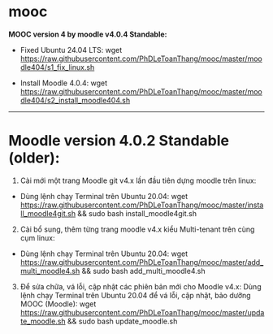 # mooc

**MOOC version 4 by moodle v4.0.4 Standable:**

- Fixed Ubuntu 24.04 LTS: wget https://raw.githubusercontent.com/PhDLeToanThang/mooc/master/moodle404/s1_fix_linux.sh

- Install Moodle 4.0.4: wget https://raw.githubusercontent.com/PhDLeToanThang/mooc/master/moodle404/s2_install_moodle404.sh

<hr></hr>

# Moodle version 4.0.2 Standable (older):

1. Cài mới một trang Moodle git v4.x lần đầu tiên dựng moodle trên linux:
- Dùng lệnh chạy Terminal trên Ubuntu 20.04: 
wget https://raw.githubusercontent.com/PhDLeToanThang/mooc/master/install_moodle4git.sh && sudo bash install_moodle4git.sh

2. Cài bổ sung, thêm từng trang moodle v4.x kiểu Multi-tenant trên cùng cụm linux:
- Dùng lệnh chạy Terminal trên Ubuntu 20.04: 
wget https://raw.githubusercontent.com/PhDLeToanThang/mooc/master/add_multi_moodle4.sh && sudo bash add_multi_moodle4.sh

3. Để sửa chữa, vá lỗi, cập nhật các phiên bản mới cho Moodle v4.x:
Dùng lệnh chạy Terminal trên Ubuntu 20.04 để vá lỗi, cập nhật, bảo dưỡng MOOC (Moodle):
wget https://raw.githubusercontent.com/PhDLeToanThang/mooc/master/update_moodle.sh && sudo bash update_moodle.sh
